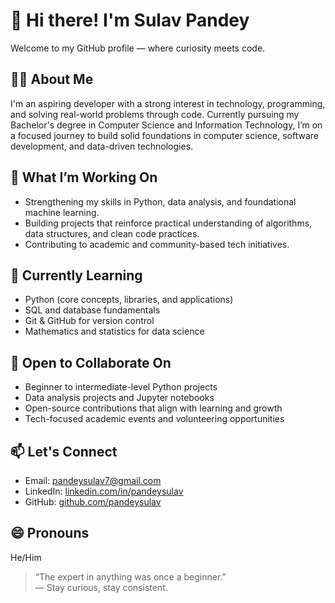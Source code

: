 # 👋 Hi there! I'm Sulav Pandey

Welcome to my GitHub profile — where curiosity meets code.

## 👨‍💻 About Me
I'm an aspiring developer with a strong interest in technology, programming, and solving real-world problems through code. Currently pursuing my Bachelor's degree in Computer Science and Information Technology, I’m on a focused journey to build solid foundations in computer science, software development, and data-driven technologies.

## 🚀 What I’m Working On
- Strengthening my skills in Python, data analysis, and foundational machine learning.
- Building projects that reinforce practical understanding of algorithms, data structures, and clean code practices.
- Contributing to academic and community-based tech initiatives.

## 🌱 Currently Learning
- Python (core concepts, libraries, and applications)
- SQL and database fundamentals
- Git & GitHub for version control
- Mathematics and statistics for data science

## 🤝 Open to Collaborate On
- Beginner to intermediate-level Python projects
- Data analysis projects and Jupyter notebooks
- Open-source contributions that align with learning and growth
- Tech-focused academic events and volunteering opportunities

## 📫 Let's Connect
- Email: [pandeysulav7@gmail.com](mailto:pandeysulav7@gmail.com)
- LinkedIn: [linkedin.com/in/pandeysulav](www.linkedin.com/in/sulav-pandey-1b894332a)
- GitHub: [github.com/pandeysulav](https://github.com/pandeysulav)

## 😄 Pronouns
He/Him

> “The expert in anything was once a beginner.”  
> — Stay curious, stay consistent.

